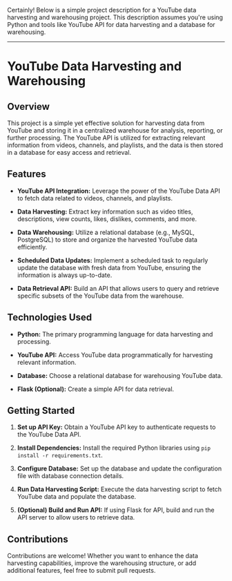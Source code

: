 Certainly! Below is a simple project description for a YouTube data harvesting and warehousing project. This description assumes you're using Python and tools like YouTube API for data harvesting and a database for warehousing.

---

# YouTube Data Harvesting and Warehousing

## Overview

This project is a simple yet effective solution for harvesting data from YouTube and storing it in a centralized warehouse for analysis, reporting, or further processing. The YouTube API is utilized for extracting relevant information from videos, channels, and playlists, and the data is then stored in a database for easy access and retrieval.

## Features

- **YouTube API Integration:** Leverage the power of the YouTube Data API to fetch data related to videos, channels, and playlists.

- **Data Harvesting:** Extract key information such as video titles, descriptions, view counts, likes, dislikes, comments, and more.

- **Data Warehousing:** Utilize a relational database (e.g., MySQL, PostgreSQL) to store and organize the harvested YouTube data efficiently.

- **Scheduled Data Updates:** Implement a scheduled task to regularly update the database with fresh data from YouTube, ensuring the information is always up-to-date.

- **Data Retrieval API:** Build an API that allows users to query and retrieve specific subsets of the YouTube data from the warehouse.

## Technologies Used

- **Python:** The primary programming language for data harvesting and processing.

- **YouTube API:** Access YouTube data programmatically for harvesting relevant information.

- **Database:** Choose a relational database for warehousing YouTube data.

- **Flask (Optional):** Create a simple API for data retrieval.

## Getting Started

1. **Set up API Key:** Obtain a YouTube API key to authenticate requests to the YouTube Data API.

2. **Install Dependencies:** Install the required Python libraries using `pip install -r requirements.txt`.

3. **Configure Database:** Set up the database and update the configuration file with database connection details.

4. **Run Data Harvesting Script:** Execute the data harvesting script to fetch YouTube data and populate the database.

5. **(Optional) Build and Run API:** If using Flask for API, build and run the API server to allow users to retrieve data.

## Contributions

Contributions are welcome! Whether you want to enhance the data harvesting capabilities, improve the warehousing structure, or add additional features, feel free to submit pull requests.
